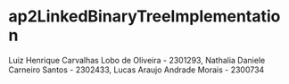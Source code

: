 # ap2LinkedBinaryTreeImplementation
Luiz Henrique Carvalhas Lobo de Oliveira - 2301293, Nathalia Daniele Carneiro Santos - 2302433, Lucas Araujo Andrade Morais - 2300734 
